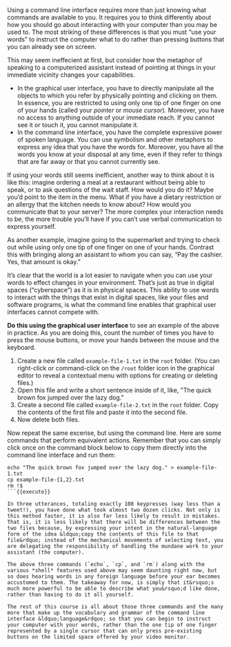 Using a command line interface requires more than just knowing what commands are available to you. It requires you to think differently about how you should go about interacting with your computer than you may be used to. The most striking of these differences is that you must &ldquo;use your words&rdquo; to instruct the computer what to do rather than pressing buttons that you can already see on screen.

This may seem ineffecient at first, but consider how the metaphor of speaking to a computerized assistant instead of pointing at things in your immediate vicinity changes your capabilities.

* In the graphical user interface, you have to directly manipulate all the objects to which you refer by physically pointing and clicking on them. In essence, you are restricted to using only one tip of one finger on one of your hands (called your *pointer* or *mouse cursor*). Moreover, you have no access to anything outside of your immediate reach. If you cannot see it or touch it, you cannot manipulate it.
* In the command line interface, you have the complete expressive power of spoken language. You can use symbolism and other metaphors to express any idea that you have the words for. Moreover, you have all the words you know at your disposal at any time, even if they refer to things that are far away or that you cannot currently see.

If using your words still seems inefficient, another way to think about it is like this: imagine ordering a meal at a restaurant without being able to speak, or to ask questions of the wait staff. How would you do it? Maybe you&rsquo;d point to the item in the menu. What if you have a dietary restriction or an allergy that the kitchen needs to know about? How would you communicate that to your server? The more complex your interaction needs to be, the more trouble you&rsquo;ll have if you can&rsquo;t use verbal communication to express yourself.

As another example, imagine going to the supermarket and trying to check out while using only one tip of one finger on one of your hands. Contrast this with bringing along an assistant to whom you can say, &ldquo;Pay the cashier. Yes, that amount is okay.&rdquo;

It&rsquo;s clear that the world is a lot easier to navigate when you can use your words to effect changes in your environment. That&rsquo;s just as true in digital spaces (&ldquo;cyberspace&rdquo;) as it is in physical spaces. This ability to use words to interact with the things that exist in digital spaces, like your files and software programs, is what the command line enables that graphical user interfaces cannot compete with.

**Do this using the graphical user interface** to see an example of the above in practice. As you are doing this, count the number of times you have to press the mouse buttons, or move your hands between the mouse and the keyboard.

1. Create a new file called `example-file-1.txt` in the `root` folder. (You can right-click or command-click on the `/root` folder icon in the graphical editor to reveal a contextual menu with options for creating or deleting files.)
1. Open this file and write a short sentence inside of it, like, "The quick brown fox jumped over the lazy dog."
1. Create a second file called `example-file-2.txt` in the `root` folder. Copy the contents of the first file and paste it into the second file.
1. Now delete both files.

Now repeat the same excerise, but using the command line. Here are some commands that perform equivalent actions. Remember that you can simply click once on the command block below to copy them directly into the command line interface and run them:

```
echo "The quick brown fox jumped over the lazy dog." > example-file-1.txt
cp example-file-{1,2}.txt
rm !$
```{{execute}}

In three utterances, totaling exactly 108 keypresses (way less than a tweet!), you have done what took almost two dozen clicks. Not only is this method faster, it is also far less likely to result in mistakes. That is, it is less likely that there will be differences between the two files because, by expressing your intent in the natural-language form of the idea &ldquo;copy the contents of this file to that file&rdquo; instead of the mechanical movements of selecting text, you are delegating the responsibility of handling the mundane work to your assistant (the computer).

The above three commands (`echo`, `cp`, and `rm`) along with the various *shell* features used above may seem daunting right now, but so does hearing words in any foreign language before your ear becomes accustomed to them. The takeaway for now, is simply that it&rsquo;s much more powerful to be able to describe what you&rsquo;d like done, rather than having to do it all yourself.

The rest of this course is all about those three commands and the many more that make up the vocabulary and grammar of the command line interface &ldquo;language&rdquo; so that you can begin to instruct your computer with your words, rather than the one tip of one finger represented by a single cursor that can only press pre-existing buttons on the limited space offered by your video monitor.
